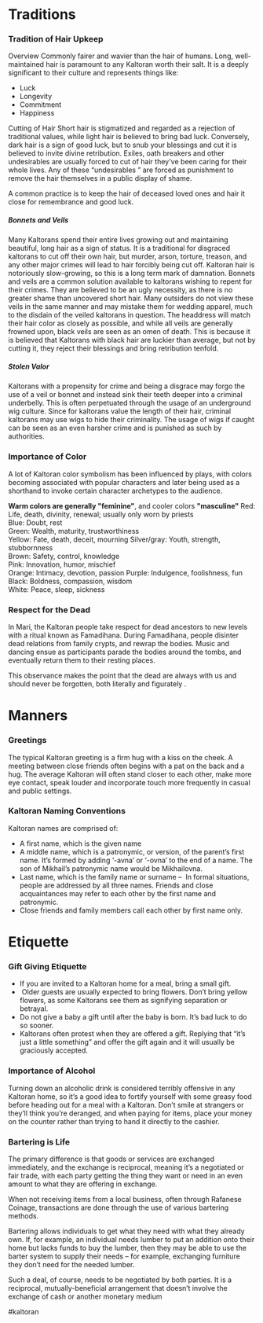 # Traditions
### Tradition of Hair Upkeep
Overview
Commonly fairer and wavier than the hair of humans. Long, well-maintained hair is paramount to any Kaltoran worth their salt. It is a deeply significant to their culture and represents things like: 
- Luck 
- Longevity 
- Commitment 
- Happiness

Cutting of Hair
Short hair is stigmatized and regarded as a rejection of traditional values, while light hair is believed to bring bad luck. Conversely, dark hair is a sign of good luck, but to snub your blessings and cut it is believed to invite divine retribution. Exiles, oath breakers and other undesirables are usually forced to cut of hair they've been caring for their whole lives. Any of these “undesirables ” are forced as punishment to remove the hair themselves in a public display of shame.

A common practice is to keep the hair of deceased loved ones and hair it close for remembrance and good luck.

##### Bonnets and Veils

Many Kaltorans spend their entire lives growing out and maintaining beautiful, long hair as a sign of status. It is a traditional for disgraced kaltorans to cut off their own hair, but murder, arson, torture, treason, and any other major crimes will lead to hair forcibly being cut off. Kaltoran hair is notoriously slow-growing, so this is a long term mark of damnation. Bonnets and veils are a common solution available to kaltorans wishing to repent for their crimes. They are believed to be an ugly necessity, as there is no greater shame than uncovered short hair. Many outsiders do not view these veils in the same manner and may mistake them for wedding apparel, much to the disdain of the veiled kaltorans in question. The headdress will match their hair color as closely as possible, and while all veils are generally frowned upon, black veils are seen as an omen of death. This is because it is believed that Kaltorans with black hair are luckier than average, but not by cutting it, they reject their blessings and bring retribution tenfold.

##### Stolen Valor

Kaltorans with a propensity for crime and being a disgrace may forgo the use of a veil or bonnet and instead sink their teeth deeper into a criminal underbelly. This is often perpetuated through the usage of an underground wig culture. Since for kaltorans value the length of their hair, criminal kaltorans may use wigs to hide their criminality. The usage of wigs if caught can be seen as an even harsher crime and is punished as such by authorities.

### Importance of Color 
A lot of Kaltoran color symbolism has been influenced by plays, with colors becoming associated with popular characters and later being used as a shorthand to invoke certain character archetypes to the audience. 

**Warm colors are generally "feminine"**, and cooler colors **"masculine"**
Red: Life, death, divinity, renewal; usually only worn by priests  
Blue: Doubt, rest  
Green: Wealth, maturity, trustworthiness  
Yellow: Fate, death, deceit, mourning 
Silver/gray:  Youth, strength, stubbornness  
Brown: Safety, control, knowledge  
Pink: Innovation, humor, mischief  
Orange: Intimacy, devotion, passion
Purple: Indulgence, foolishness, fun  
Black: Boldness, compassion, wisdom  
White: Peace, sleep, sickness

### Respect for the Dead
In Mari, the Kaltoran people take respect for dead ancestors to new levels with a ritual known as Famadihana. During Famadihana, people disinter dead relations from family crypts, and rewrap the bodies. Music and dancing ensue as participants parade the bodies around the tombs, and eventually return them to their resting places.

This observance makes the point that the dead are always with us and should never be forgotten, both literally and figurately .

# Manners
### Greetings
The typical Kaltoran greeting is a firm hug with a kiss on the cheek. A meeting between close friends often begins with a pat on the back and a hug. The average Kaltoran will often stand closer to each other, make more eye contact, speak louder and incorporate touch more frequently in casual and public settings.

### Kaltoran Naming Conventions

Kaltoran names are comprised of:
-   A first name, which is the given name
-   A middle name, which is a patronymic, or version, of the parent’s first name. It’s formed by adding ‘-avna’ or ‘-ovna’ to the end of a name. The son of Mikhail’s patronymic name would be Mikhailovna.
-   Last name, which is the family name or surname –  In formal situations, people are addressed by all three names. Friends and close acquaintances may refer to each other by the first name and patronymic.
-   Close friends and family members call each other by first name only.

# Etiquette
### Gift Giving Etiquette
-   If you are invited to a Kaltoran home for a meal, bring a small gift.
-    Older guests are usually expected to bring flowers. Don’t bring yellow flowers, as some Kaltorans see them as signifying separation or betrayal.
-   Do not give a baby a gift until after the baby is born. It’s bad luck to do so sooner.
-   Kaltorans often protest when they are offered a gift. Replying that “it’s just a little something” and offer the gift again and it will usually be graciously accepted.

### Importance of Alcohol
Turning down an alcoholic drink is considered terribly offensive in any Kaltoran home, so it’s a good idea to fortify yourself with some greasy food before heading out for a meal with a Kaltoran. Don’t smile at strangers or they’ll think you’re deranged, and when paying for items, place your money on the counter rather than trying to hand it directly to the cashier.

### Bartering is Life

The primary difference is that goods or services are exchanged immediately, and the exchange is reciprocal, meaning it’s a negotiated or fair trade, with each party getting the thing they want or need in an even amount to what they are offering in exchange.

When not receiving items from a local business, often through Rafanese Coinage, transactions are done through the use of various bartering methods.

Bartering allows individuals to get what they need with what they already own. If, for example, an individual needs lumber to put an addition onto their home but lacks funds to buy the lumber, then they may be able to use the barter system to supply their needs – for example, exchanging furniture they don’t need for the needed lumber.

Such a deal, of course, needs to be negotiated by both parties. It is a reciprocal, mutually-beneficial arrangement that doesn’t involve the exchange of cash or another monetary medium

#kaltoran